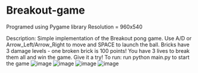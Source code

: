 # Breakout-game
Programed using Pygame library
Resolution = 960x540

Description: Simple implementation of the Breakout pong game.
Use A/D or Arrow_Left/Arrow_Right to move and SPACE to launch the ball.
Bricks have 3 damage levels - one broken brick is 100 points!
You have 3 lives to break them all and win the game.
Give it a try!
To run: run python main.py to start the game
![image](https://github.com/user-attachments/assets/ef71ba85-f8ca-4f47-a1b2-16d0c511e973)
![image](https://github.com/user-attachments/assets/3922e548-e399-4244-89e4-42295b2847cf)
![image](https://github.com/user-attachments/assets/cc78d08f-67d9-448b-b70b-92c2f6e07307)
![image](https://github.com/user-attachments/assets/87253aac-71ec-4ebe-bf92-c041101f5e63)



